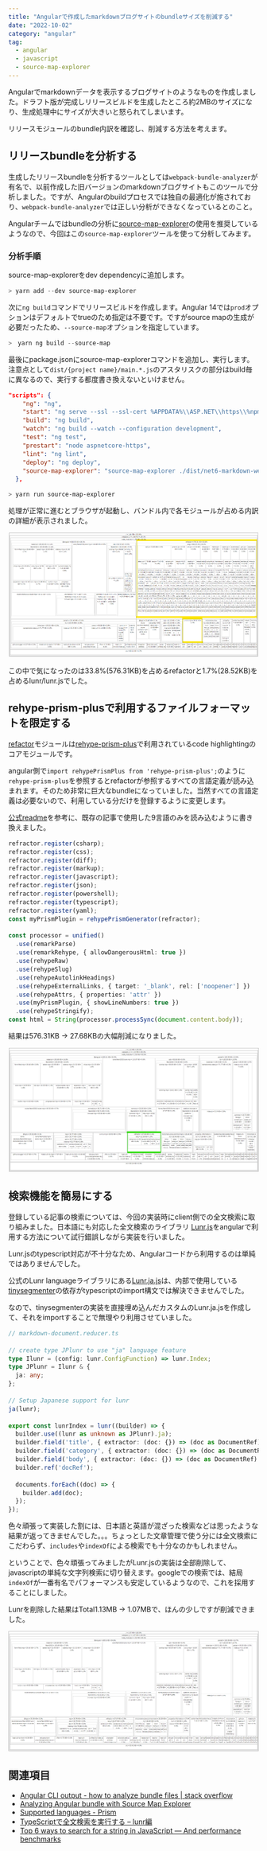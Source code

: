 ```yaml
---
title: "Angularで作成したmarkdownブログサイトのbundleサイズを削減する"
date: "2022-10-02"
category: "angular"
tag:
  - angular
  - javascript
  - source-map-explorer
---
```


Angularでmarkdownデータを表示するブログサイトのようなものを作成しました。ドラフト版が完成しリリースビルドを生成したところ約2MBのサイズになり、生成処理中にサイズが大きいと怒られてしまいます。

リリースモジュールのbundle内訳を確認し、削減する方法を考えます。

## リリースbundleを分析する

生成したリリースbundleを分析するツールとしては`webpack-bundle-analyzer`が有名で、以前作成した旧バージョンのmarkdownブログサイトもこのツールで分析しました。ですが、Angularのbuildプロセスでは独自の最適化が施されており、`webpack-bundle-analyzer`では正しい分析ができなくなっているとのこと。

Angularチームではbundleの分析に[source-map-explorer](https://github.com/danvk/source-map-explorer)の使用を推奨しているようなので、今回はこの`source-map-explorer`ツールを使って分析してみます。

### 分析手順

source-map-explorerをdev dependencyに追加します。

``` powershell
> yarn add --dev source-map-explorer
```

次に`ng build`コマンドでリリースビルドを作成します。Angular 14では`prod`オプションはデフォルトでtrueのため指定は不要です。ですがsource mapの生成が必要だったため、`--source-map`オプションを指定しています。

``` powershell
>　yarn ng build --source-map
```

最後にpackage.jsonにsource-map-explorerコマンドを追加し、実行します。注意点として`dist/{project name}/main.*.js`のアスタリスクの部分はbuild毎に異なるので、実行する都度書き換えないといけません。

``` json
"scripts": {
    "ng": "ng",
    "start": "ng serve --ssl --ssl-cert %APPDATA%\\ASP.NET\\https\\%npm_package_name%.pem --ssl-key %APPDATA%\\ASP.NET\\https\\%npm_package_name%.key",
    "build": "ng build",
    "watch": "ng build --watch --configuration development",
    "test": "ng test",
    "prestart": "node aspnetcore-https",
    "lint": "ng lint",
    "deploy": "ng deploy",
    "source-map-explorer": "source-map-explorer ./dist/net6-markdown-web-engine/main.e156c1b9a1485b3e.js"
  },
```

``` powershell
> yarn run source-map-explorer
```

処理が正常に進むとブラウザが起動し、バンドル内で各モジュールが占める内訳の詳細が表示されました。

<img src="assets/images/angular-blog-engine-frontend-reduce-bundle-size/angular-blog-engine-frontend-reduce-bundle-size_1.png" alt="bundle analysis" title="bundle analysis">

この中で気になったのは33.8%(576.31KB)を占めるrefactorと1.7%(28.52KB)を占めるlunr/lunr.jsでした。

## rehype-prism-plusで利用するファイルフォーマットを限定する

[refactor](https://github.com/wooorm/refractor)モジュールは[rehype-prism-plus](https://github.com/timlrx/rehype-prism-plus)で利用されているcode highlightingのコアモジュールです。

angular側で`import rehypePrismPlus from 'rehype-prism-plus';`のように`rehype-prism-plus`を参照するとrefactorが参照するすべての言語定義が読み込まれます。そのため非常に巨大なbundleになっていました。当然すべての言語定義は必要ないので、利用している分だけを登録するように変更します。

[公式readme](https://github.com/timlrx/rehype-prism-plus#generating)を参考に、既存の記事で使用した9言語のみを読み込むように書き換えました。

``` ts
refractor.register(csharp);
refractor.register(css);
refractor.register(diff);
refractor.register(markup);
refractor.register(javascript);
refractor.register(json);
refractor.register(powershell);
refractor.register(typescript);
refractor.register(yaml);
const myPrismPlugin = rehypePrismGenerator(refractor);

const processor = unified()
  .use(remarkParse)
  .use(remarkRehype, { allowDangerousHtml: true })
  .use(rehypeRaw)
  .use(rehypeSlug)
  .use(rehypeAutolinkHeadings)
  .use(rehypeExternalLinks, { target: '_blank', rel: ['noopener'] })
  .use(rehypeAttrs, { properties: 'attr' })
  .use(myPrismPlugin, { showLineNumbers: true })
  .use(rehypeStringify);
const html = String(processor.processSync(document.content.body));
```

結果は576.31KB -> 27.68KBの大幅削減になりました。

<img src="assets/images/angular-blog-engine-frontend-reduce-bundle-size/angular-blog-engine-frontend-reduce-bundle-size_2.png" alt="bundle analysis" title="bundle analysis">

## 検索機能を簡易にする

登録している記事の検索については、今回の実装時にclient側での全文検索に取り組みました。日本語にも対応した全文検索のライブラリ [Lunr.js](https://lunrjs.com/)をangularで利用する方法について試行錯誤しながら実装を行いました。

Lunr.jsのtypescript対応が不十分なため、Angularコードから利用するのは単純ではありませんでした。

公式のLunr languageライブラリにある[Lunr.ja.js](https://github.com/MihaiValentin/lunr-languages/blob/master/lunr.ja.js)は、内部で使用している[tinysegmenter](https://github.com/SamuraiT/tinysegmenter)の依存がtypescriptのimport構文では解決できませんでした。

なので、tinysegmenterの実装を直接埋め込んだカスタムのLunr.ja.jsを作成して、それをimportすることで無理やり利用させていました。

``` ts
// markdown-document.reducer.ts

// create type JPlunr to use "ja" language feature
type Ilunr = (config: lunr.ConfigFunction) => lunr.Index;
type JPlunr = Ilunr & {
  ja: any;
};

// Setup Japanese support for lunr
ja(lunr);

export const lunrIndex = lunr((builder) => {
  builder.use((lunr as unknown as JPlunr).ja);
  builder.field('title', { extractor: (doc: {}) => (doc as DocumentRef).content.title });
  builder.field('category', { extractor: (doc: {}) => (doc as DocumentRef).content.category });
  builder.field('body', { extractor: (doc: {}) => (doc as DocumentRef).content.body });
  builder.ref('docRef');

  documents.forEach((doc) => {
    builder.add(doc);
  });
});
```

色々頑張って実装した割には、日本語と英語が混ざった検索などは思ったような結果が返ってきませんでした。。。ちょっとした文章管理で使う分には全文検索にこだわらず、`includes`や`indexOf`による検索でも十分なのかもしれません。

ということで、色々頑張ってみましたがLunr.jsの実装は全部削除して、javascriptの単純な文字列検索に切り替えます。googleでの検索では、結局`indexOf`が一番有名でパフォーマンスも安定しているようなので、これを採用することにしました。

Lunrを削除した結果はTotal1.13MB -> 1.07MBで、ほんの少しですが削減できました。

<img src="assets/images/angular-blog-engine-frontend-reduce-bundle-size/angular-blog-engine-frontend-reduce-bundle-size_3.png" alt="bundle analysis" title="bundle analysis">

## 関連項目

- [Angular CLI output - how to analyze bundle files | stack overflow](https://stackoverflow.com/questions/46567781/angular-cli-output-how-to-analyze-bundle-files)
- [Analyzing Angular bundle with Source Map Explorer](https://dev.to/salimchemes/analyzing-angular-bundle-with-source-map-explorer-341)
- [Supported languages - Prism](https://prismjs.com/#languages-list)
- [TypeScriptで全文検索を実行する – lunr編](https://wp-kyoto.net/lunr-search-by-typescript/#lunr-launguages%E3%81%8CTypeScript%E9%9D%9E%E5%AF%BE%E5%BF%9C%E3%81%AA%E3%81%AE%E3%81%A7%E5%8A%9B%E6%8A%80%E3%82%92%E4%BD%BF%E3%81%86)
- [Top 6 ways to search for a string in JavaScript — And performance benchmarks](https://koukia.ca/top-6-ways-to-search-for-a-string-in-javascript-and-performance-benchmarks-ce3e9b81ad31)
